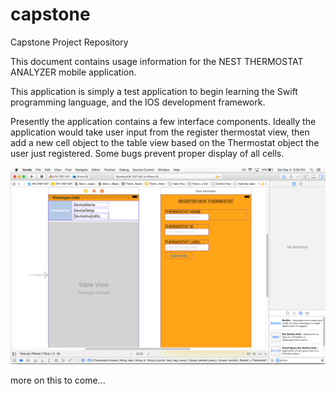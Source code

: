 # capstone
Capstone Project Repository

This document contains usage information for the NEST THERMOSTAT ANALYZER mobile application.

This application is simply a test application to begin learning the Swift programming language, 
and the IOS development framework. 

Presently the application contains a few interface components. Ideally the application would 
take user input from the register thermostat view, then add a new cell object to the table view
based on the Thermostat object the user just registered. Some bugs prevent proper display of all cells.

![alt tag](screenshots/foo.png "Screenshot of test applicaiton views")


more on this to come...
